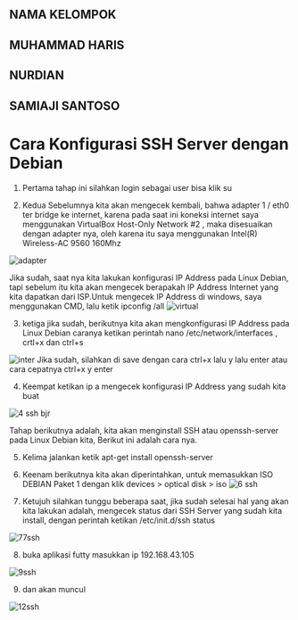 ## NAMA KELOMPOK
## MUHAMMAD HARIS
## NURDIAN
## SAMIAJI SANTOSO

# Cara Konfigurasi SSH Server dengan Debian
1. Pertama tahap ini silahkan login sebagai user bisa klik su  

2. Kedua Sebelumnya kita akan mengecek kembali, bahwa adapter 1 / eth0 ter bridge ke internet, karena pada saat ini koneksi internet saya menggunakan VirtualBox Host-Only Network #2 , maka disesuaikan dengan adapter nya, oleh karena itu saya menggunakan Intel(R) Wireless-AC 9560 160Mhz 

![adapter](https://user-images.githubusercontent.com/112459285/193231461-10a5eda4-6b36-4182-8734-dedf4c6da21d.png) 

Jika sudah, saat nya kita lakukan konfigurasi IP Address pada Linux Debian, tapi sebelum itu kita akan mengecek berapakah IP Address Internet yang kita dapatkan dari ISP.Untuk mengecek IP Address di windows, saya menggunakan CMD, lalu ketik ipconfig /all ![virtual](https://user-images.githubusercontent.com/112459285/193234601-f1e68ec2-9807-4209-9874-387361af8105.png)

3. ketiga jika sudah, berikutnya kita akan mengkonfigurasi IP Address pada Linux Debian caranya ketikan perintah nano /etc/network/interfaces , crtl+x dan ctrl+s  

![inter](https://user-images.githubusercontent.com/112459285/193235042-9f34d0e4-166e-48a7-904c-b127a507cd5f.png) Jika sudah, silahkan di save dengan cara
ctrl+x lalu y lalu enter
atau cara cepatnya
ctrl+x y enter

4. Keempat ketikan ip a mengecek konfigurasi IP Address yang sudah kita buat 

![4 ssh bjr](https://user-images.githubusercontent.com/74998124/194046219-de1fdc8e-262d-4375-9bf1-483289dd52c5.PNG)

Tahap berikutnya adalah, kita akan menginstall SSH atau openssh-server pada Linux Debian kita, Berikut ini adalah cara nya. 

5. Kelima jalankan ketik apt-get install openssh-server


6. Keenam berikutnya kita akan diperintahkan, untuk memasukkan ISO DEBIAN Paket 1  dengan klik devices > optical disk > iso 
![6 ssh](https://user-images.githubusercontent.com/74998124/194046859-e7b897a2-11f5-461c-8f02-133c97d8f66f.PNG)


7. Ketujuh silahkan tunggu beberapa saat, jika sudah selesai hal yang akan kita lakukan adalah, mengecek status dari SSH Server yang sudah kita install, dengan perintah ketikan /etc/init.d/ssh status

![77ssh](https://user-images.githubusercontent.com/74998124/194047363-745a99d4-5ab5-4bb3-b41a-e12186994216.PNG)



8. buka aplikasi futty masukkan ip 192.168.43.105

![9ssh](https://user-images.githubusercontent.com/74998124/194047642-497b1a68-c475-4feb-ae0f-03663ae4dfba.PNG)

9. dan akan muncul 


![12ssh](https://user-images.githubusercontent.com/74998124/194048071-c32e4e7b-394b-4e11-990d-4ca64fd686ff.PNG)
